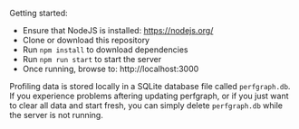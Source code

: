 Getting started:

- Ensure that NodeJS is installed: https://nodejs.org/
- Clone or download this repository
- Run `npm install` to download dependencies
- Run `npm run start` to start the server
- Once running, browse to: http://localhost:3000

Profiling data is stored locally in a SQLite database file called `perfgraph.db`. If you experience problems aftering updating perfgraph, or if you just want to clear all data and start fresh, you can simply delete `perfgraph.db` while the server is not running.
